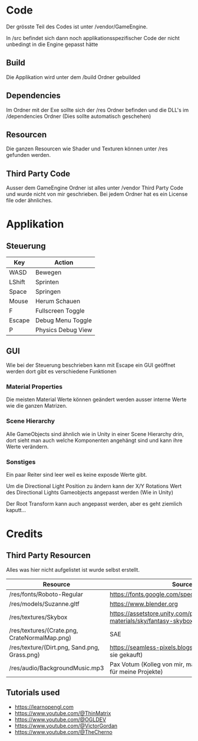 # Code

Der grösste Teil des Codes ist unter /vendor/GameEngine.

In /src befindet sich dann noch applikationsspezifischer Code der nicht unbedingt in die Engine gepasst hätte

## Build

Die Applikation wird unter dem /build Ordner gebuilded

## Dependencies

Im Ordner mit der Exe sollte sich der /res Ordner befinden und die DLL's im /dependencies Ordner (Dies sollte automatisch geschehen)

## Resourcen

Die ganzen Resourcen wie Shader und Texturen können unter /res gefunden werden.

## Third Party Code

Ausser dem GameEngine Ordner ist alles unter /vendor Third Party Code und wurde nicht von mir geschrieben.
Bei jedem Ordner hat es ein License file oder ähnliches.

# Applikation

## Steuerung

| Key    | Action             |
|--------|--------------------|
| WASD   | Bewegen            |
| LShift | Sprinten           |
| Space  | Springen           |
| Mouse  | Herum Schauen      |
| F      | Fullscreen Toggle  |
| Escape | Debug Menu Toggle  |
| P      | Physics Debug View |

## GUI

Wie bei der Steuerung beschrieben kann mit Escape ein GUI geöffnet werden dort gibt es verschiedene Funktionen

### Material Properties

Die meisten Material Werte können geändert werden ausser interne Werte wie die ganzen Matrizen.

### Scene Hierarchy

Alle GameObjects sind ähnlich wie in Unity in einer Scene Hierarchy drin, dort sieht man auch welche Komponenten angehängt sind und kann ihre Werte verändern.

### Sonstiges
Ein paar Reiter sind leer weil es keine exposde Werte gibt.

Um die Directional Light Position zu ändern kann der X/Y Rotations Wert des Directional Lights Gameobjects angepasst werden (Wie in Unity)

Der Root Transform kann auch angepasst werden, aber es geht ziemlich kaputt...

# Credits

## Third Party Resourcen

Alles was hier nicht aufgelistet ist wurde selbst erstellt.

| Resource                                      | Source                                                                                    |
|-----------------------------------------------|-------------------------------------------------------------------------------------------|
| /res/fonts/Roboto-Regular                     | https://fonts.google.com/specimen/Roboto                                                  |
| /res/models/Suzanne.gltf                      | https://www.blender.org                                                                   |
| /res/textures/Skybox                          | https://assetstore.unity.com/packages/2d/textures-materials/sky/fantasy-skybox-free-18353 |
| /res/textures/(Crate.png, CrateNormalMap.png) | SAE                                                                                       |
| /res/texture/(Dirt.png, Sand.png, Grass.png)  | https://seamless-pixels.blogspot.com (Ja ich habe sie gekauft)                            |
| /res/audio/BackgroundMusic.mp3                | Pax Votum (Kolleg von mir, macht auch sonst Music für meine Projekte)                     |

## Tutorials used

- https://learnopengl.com
- https://www.youtube.com/@ThinMatrix
- https://www.youtube.com/@OGLDEV
- https://www.youtube.com/@VictorGordan
- https://www.youtube.com/@TheCherno
